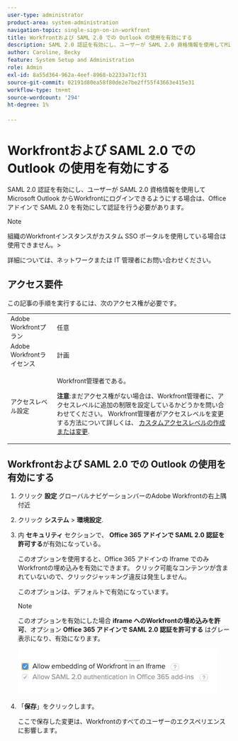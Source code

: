 ```yaml
---
user-type: administrator
product-area: system-administration
navigation-topic: single-sign-on-in-workfront
title: Workfrontおよび SAML 2.0 での Outlook の使用を有効にする
description: SAML 2.0 認証を有効にし、ユーザーが SAML 2.0 資格情報を使用してMicrosoft Outlook からWorkfrontにログインできるようにする場合は、Office アドインで SAML 2.0 を有効にして認証を行う必要があります。
author: Caroline, Becky
feature: System Setup and Administration
role: Admin
exl-id: 8a55d364-962a-4eef-8968-b2233a71cf31
source-git-commit: 02191d80ea58f80de2e7be2ff55f43663e415e31
workflow-type: tm+mt
source-wordcount: '294'
ht-degree: 1%

---
```


# Workfrontおよび SAML 2.0 での Outlook の使用を有効にする

SAML 2.0 認証を有効にし、ユーザーが SAML 2.0 資格情報を使用してMicrosoft Outlook からWorkfrontにログインできるようにする場合は、Office アドインで SAML 2.0 を有効にして認証を行う必要があります。

>[!NOTE]
>
>組織のWorkfrontインスタンスがカスタム SSO ポータルを使用している場合は使用できません。>
><!--
>or is enabled with Adobe IMS>
>-->
>詳細については、ネットワークまたは IT 管理者にお問い合わせください。

## アクセス要件

この記事の手順を実行するには、次のアクセス権が必要です。

<table style="table-layout:auto"> 
 <col> 
 <col> 
 <tbody> 
  <tr> 
   <td role="rowheader">Adobe Workfrontプラン</td> 
   <td>任意</td> 
  </tr> 
  <tr> 
   <td role="rowheader">Adobe Workfrontライセンス</td> 
   <td>計画</td> 
  </tr> 
  <tr> 
   <td role="rowheader">アクセスレベル設定</td> 
   <td> <p>Workfront管理者である。</p> <p><b>注意</b>:まだアクセス権がない場合は、Workfront管理者に、アクセスレベルに追加の制限を設定しているかどうかを問い合わせてください。 Workfront管理者がアクセスレベルを変更する方法について詳しくは、 <a href="../../../administration-and-setup/add-users/configure-and-grant-access/create-modify-access-levels.md" class="MCXref xref">カスタムアクセスレベルの作成または変更</a>.</p> </td> 
  </tr> 
 </tbody> 
</table>

## Workfrontおよび SAML 2.0 での Outlook の使用を有効にする

1. クリック **設定** グローバルナビゲーションバーのAdobe Workfrontの右上隅付近
1. クリック **システム** > **環境設定**.

1. 内 **セキュリティ** セクションで、 **Office 365 アドインで SAML 2.0 認証を許可する**&#x200B;が有効になっている。

   このオプションを使用すると、Office 365 アドインの Iframe でのみWorkfrontの埋め込みを有効にできます。 クリック可能なコンテンツが含まれていないので、クリックジャッキング違反は発生しません。

   このオプションは、デフォルトで有効になっています。

   >[!NOTE]
   >
   >このオプションを有効にした場合 **iframe へのWorkfrontの埋め込みを許可**、オプション **Office 365 アドインで SAML 2.0 認証を許可する** はグレー表示になり、有効になります。
   >
   >![](assets/if-you-enable.png)

1. 「**保存**」をクリックします。

   ここで保存した変更は、Workfrontのすべてのユーザーのエクスペリエンスに影響します。
